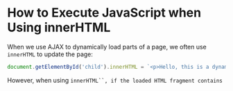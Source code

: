 # How to Execute JavaScript when Using innerHTML

When we use AJAX to dynamically load parts of a page, we often use `innerHTML` to update the page:

```javascript
document.getElementById('child').innerHTML = `<p>Hello, this is a dynamic page.</p>`;
```

However, when using `innerHTML``, if the loaded HTML fragment contains `<script>` tags, the browser will not execute the JavaScript:

```javascript
document.getElementById('child').innerHTML = `
<p>Hello, this is a dynamic page.</p>
<script>
    alert('Hello!');
</script>
`;
```

What should we do if we are sure that the loaded HTML fragment is trustworthy and we also want to execute the inner JavaScript code?

The browser actually parses the innerHTML and generates the complete DOM structure, including the `<script>` node, it just doesn't execute it. Therefore, we can trigger the browser to execute it by scanning the `<script>` nodes, copying them over and replacing the old `<script>` nodes.

The following code is copied from Stackoverflow [^stackoverflow]：

[^stackoverflow]: Stackoverflow: [Executing script elements inserted with .innerHTML](https://stackoverflow.com/a/47614491)

```javascript
const dom = document.getElementById('child');
dom.innerHTML = `
<p>Hello, this is a dynamic page.</p>
<script>
    alert('Hello!');
</script>
`;
// loop over all <script> nodes:
Array.from(dom.querySelectorAll('script'))
    .forEach(oldScriptEl => {
        // create a new <script> node:
        const newScriptEl = document.createElement('script');
        // copy attributes:
        Array.from(oldScriptEl.attributes).forEach(attr => {
            newScriptEl.setAttribute(attr.name, attr.value);
        });
        // copy text:
        const scriptText = document.createTextNode(oldScriptEl.innerHTML);
        // replace the original <script> node at the original location:
        newScriptEl.appendChild(scriptText);
        oldScriptEl.parentNode.replaceChild(newScriptEl, oldScriptEl);
    });
```

Finally, we get an executable JavaScript version of `innerHTML` by `setInnerHTML()` function:

```javascript
function setInnerHTML(dom, html) {
    dom.innerHTML = html;
    Array.from(dom.querySelectorAll('script'))
        .forEach(oldScriptEl => {
            const newScriptEl = document.createElement('script');
            Array.from(oldScriptEl.attributes).forEach(attr => {
                newScriptEl.setAttribute(attr.name, attr.value);
            });
            const scriptText = document.createTextNode(oldScriptEl.innerHTML);
            newScriptEl.appendChild(scriptText);
            oldScriptEl.parentNode.replaceChild(newScriptEl, oldScriptEl);
        });
}
```
